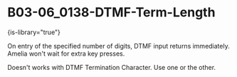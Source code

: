 # B03-06_0138-DTMF-Term-Length

{is-library="true"}

<snippet id="B03-06_0138-DTMF-Term-Length_snippet">



On entry of the specified number of digits, DTMF input returns immediately. Amelia won't wait for extra key presses.

Doesn't works with DTMF Termination Character. Use one or the other.


</snippet>